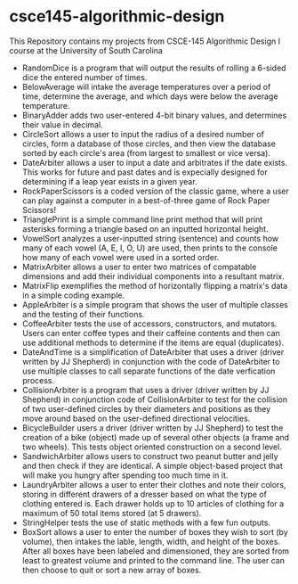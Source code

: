 # csce145-algorithmic-design
This Repository contains my projects from CSCE-145 Algorithmic Design I course at the University of South Carolina

- RandomDice is a program that will output the results of rolling a 6-sided dice the entered number of times.
- BelowAverage will intake the average temperatures over a period of time, determine the average, and which days were below the average temperature.
- BinaryAdder adds two user-entered 4-bit binary values, and determines their value in decimal.
- CircleSort allows a user to input the radius of a desired number of circles, form a database of those circles, and then view the database sorted by each circle's area (from largest to smallest or vice versa).
- DateArbiter allows a user to input a date and arbitrates if the date exists. This works for future and past dates and is expecially designed for determining if a leap year exists in a given year.
- RockPaperScissors is a coded version of the classic game, where a user can play against a computer in a best-of-three game of Rock Paper Scissors!
- TrianglePrint is a simple command line print method that will print asterisks forming a triangle based on an inputted horizontal height.
- VowelSort analyzes a user-inputted string (sentence) and counts how many of each vowel (A, E, I, O, U) are used, then prints to the console how many of each vowel were used in a sorted order.
- MatrixArbiter allows a user to enter two matrices of compatable dimensions and add their individual components into a resultant matrix.
- MatrixFlip exemplifies the method of horizontally flipping a matrix's data in a simple coding example.
- AppleArbiter is a simple program that shows the user of multiple classes and the testing of their functions.
- CoffeeArbiter tests the use of accessors, constructors, and mutators. Users can enter coffee types and their caffeine contents and then can use additional methods to determine if the items are equal (duplicates).
- DateAndTime is a simplification of DateArbiter that uses a driver (driver written by JJ Shepherd) in conjunction with the code of DateArbiter to use multiple classes to call separate functions of the date verfication process.
- CollisionArbiter is a program that uses a driver (driver written by JJ Shepherd) in conjunction code of CollisionArbiter to test for the collision of two user-defined circles by their diameters and positions as they move around based on the user-defined directional velocities.
- BicycleBuilder users a driver (driver written by JJ Shepherd) to test the creation of a bike (object) made up of several other objects (a frame and two wheels). This tests object oriented construction on a second level.
- SandwichArbiter allows users to construct two peanut butter and jelly and then check if they are identical. A simple object-based project that will make you hungry after spending too much time in it.
- LaundryArbiter allows a user to enter their clothes and note their colors, storing in different drawers of a dresser based on what the type of clothing entered is. Each drawer holds up to 10 articles of clothing for a maximum of 50 total items stored (at 5 drawers).
- StringHelper tests the use of static methods with a few fun outputs.
- BoxSort allows a user to enter the number of boxes they wish to sort (by volume), then intakes the lable, length, width, and height of the boxes. After all boxes have been labeled and dimensioned, they are sorted from least to greatest volume and printed to the command line. The user can then choose to quit or sort a new array of boxes.

